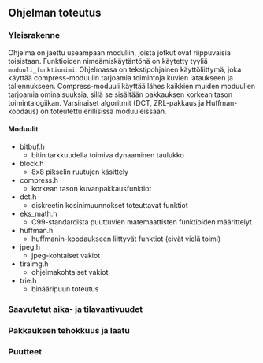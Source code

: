## Ohjelman toteutus

### Yleisrakenne
Ohjelma on jaettu useampaan moduliin, joista jotkut ovat riippuvaisia toisistaan. Funktioiden nimeämiskäytäntönä on käytetty tyyliä ```moduuli_funktionimi```. Ohjelmassa on tekstipohjainen käyttöliittymä, joka käyttää compress-moduulin tarjoamia toimintoja kuvien lataukseen ja tallennukseen. Compress-moduuli käyttää lähes kaikkien muiden moduulien tarjoamia ominaisuuksia, sillä se sisältään pakkauksen korkean tason toimintalogiikan. Varsinaiset algoritmit (DCT, ZRL-pakkaus ja Huffman-koodaus) on toteutettu erillisissä moduuleissaan. 

#### Moduulit
* bitbuf.h
	+ bitin tarkkuudella toimiva dynaaminen taulukko	
* block.h
	+ 8x8 pikselin ruutujen käsittely
* compress.h
	+ korkean tason kuvanpakkausfunktiot
* dct.h
	+ diskreetin kosinimuunnokset toteuttavat funktiot
* eks_math.h
	+ C99-standardista puuttuvien matemaattisten funktioiden määrittelyt
* huffman.h
	+ huffmanin-koodaukseen liittyvät funktiot (eivät vielä toimi)
* jpeg.h
	+ jpeg-kohtaiset vakiot
* tiraimg.h
	+ ohjelmakohtaiset vakiot
* trie.h
	+ binääripuun toteutus


### Saavutetut aika- ja tilavaativuudet
### Pakkauksen tehokkuus ja laatu
### Puutteet
